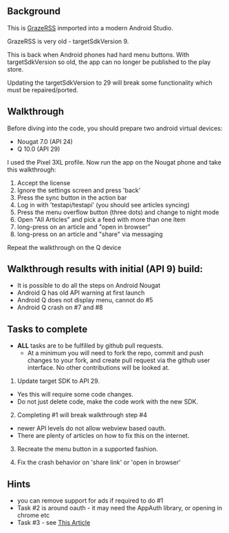 
## Background

This is [GrazeRSS](https://github.com/nayfield/GrazeRSS) inmported into a modern Android Studio.

GrazeRSS is very old - targetSdkVersion 9.

This is back when Android phones had hard menu buttons.  With targetSdkVersion so old, the app can no longer be published to the play store.  

Updating the targetSdkVersion to 29 will break some functionality which must be repaired/ported.

## Walkthrough

Before diving into the code, you should prepare two android virtual devices:
* Nougat 7.0 (API 24)
* Q 10.0 (API 29) 

I used the Pixel 3XL profile. Now run the app on the Nougat phone and take this walkthrough:

1. Accept the license
2. Ignore the settings screen and press 'back'
3. Press the sync button in the action bar
4. Log in with 'testapi/testapi' (you should see articles syncing)
5. Press the menu overflow button (three dots) and change to night mode
6. Open "All Articles" and pick a feed with more than one item
7. long-press on an article and "open in browser"
8. long-press on an article and "share" via messaging

Repeat the walkthrough on the Q device

## Walkthrough results with initial (API 9) build:

* It is possible to do all the steps on Android Nougat
* Android Q has old API warning at first launch
* Android Q does not display menu, cannot do #5
* Android Q crash on #7 and #8


## Tasks to complete

* **ALL** tasks are to be fulfilled by github pull requests.  
  * At a minimum you will need to fork the repo, commit and push changes to your fork, and create pull request via the github user interface.  No other contributions will be looked at.


1. Update target SDK to API 29.  
  * Yes this will require some code changes.  
  * Do not just delete code, make the code work with the new SDK.

2. Completing #1 will break walkthrough step #4
  * newer API levels do not allow webview based oauth.  
  * There are plenty of articles on how to fix this on the internet.

3. Recreate the menu button in a supported fashion.

4. Fix the crash behavior on 'share link' or 'open in browser'

## Hints

* you can remove support for ads if required to do #1
* Task #2 is around oauth - it may need the AppAuth library, or opening in chrome etc
* Task #3 - see [This Article](https://android-developers.googleblog.com/2012/01/say-goodbye-to-menu-button.html)
